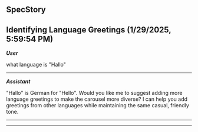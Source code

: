 ## SpecStory

## Identifying Language Greetings (1/29/2025, 5:59:54 PM)

_**User**_

what language is "Hallo"

---

_**Assistant**_

"Hallo" is German for "Hello". Would you like me to suggest adding more language greetings to make the carousel more diverse? I can help you add greetings from other languages while maintaining the same casual, friendly tone.

---



---

